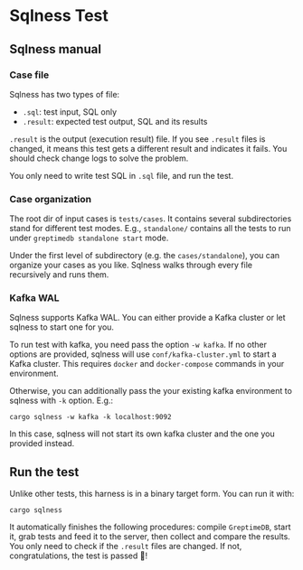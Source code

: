# Sqlness Test

## Sqlness manual

### Case file

Sqlness has two types of file:

- `.sql`: test input, SQL only
- `.result`: expected test output, SQL and its results

`.result` is the output (execution result) file. If you see `.result` files is changed,
it means this test gets a different result and indicates it fails. You should
check change logs to solve the problem.  

You only need to write test SQL in `.sql` file, and run the test.

### Case organization

The root dir of input cases is `tests/cases`. It contains several subdirectories stand for different test
modes. E.g., `standalone/` contains all the tests to run under `greptimedb standalone start` mode.

Under the first level of subdirectory (e.g. the `cases/standalone`), you can organize your cases as you like.
Sqlness walks through every file recursively and runs them.

### Kafka WAL

Sqlness supports Kafka WAL. You can either provide a Kafka cluster or let sqlness to start one for you.

To run test with kafka, you need pass the option `-w kafka`. If no other options are provided, sqlness will use `conf/kafka-cluster.yml` to start a Kafka cluster. This requires `docker` and `docker-compose` commands in your environment.

Otherwise, you can additionally pass the your existing kafka environment to sqlness with `-k` option. E.g.:

```shell
cargo sqlness -w kafka -k localhost:9092
```

In this case, sqlness will not start its own kafka cluster and the one you provided instead.

## Run the test

Unlike other tests, this harness is in a binary target form. You can run it with:

```shell
cargo sqlness
```

It automatically finishes the following procedures: compile `GreptimeDB`, start it, grab tests and feed it to
the server, then collect and compare the results. You only need to check if the `.result` files are changed.
If not, congratulations, the test is passed 🥳!
